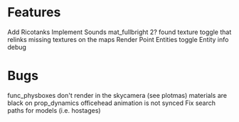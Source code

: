 # Features
Add Ricotanks
Implement Sounds
mat_fullbright 2?
found texture toggle that relinks missing textures on the maps
Render Point Entities toggle
Entity info debug

# Bugs
func_physboxes don't render in the skycamera (see plotmas)
materials are black on prop_dynamics
officehead animation is not synced
Fix search paths for models (i.e. hostages)